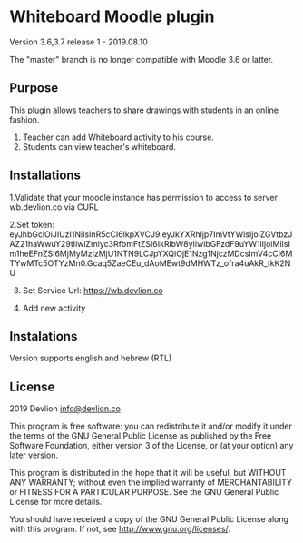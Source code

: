 # Whiteboard Moodle plugin #

Version 3.6,3.7 release 1 - 2019.08.10

The "master" branch is no longer compatible with Moodle 3.6 or latter.

Purpose
-------

This plugin allows teachers to share drawings with students in an online fashion.
1. Teacher can add Whiteboard activity to his course.
2. Students can view teacher's whiteboard.


Installations
-------
1.Validate that your moodle instance has permission to access to server wb.devlion.co via CURL

2.Set token:
eyJhbGciOiJIUzI1NiIsInR5cCI6IkpXVCJ9.eyJkYXRhIjp7ImVtYWlsIjoiZGVtbzJAZ21haWwuY29tIiwiZmlyc3RfbmFtZSI6IkRlbW8yIiwibGFzdF9uYW1lIjoiMiIsIm1heEFnZSI6MjMyMzIzMjU1NTN9LCJpYXQiOjE1Nzg1NjczMDcsImV4cCI6MTYwMTc5OTYzMn0.Gcaq5ZaeCEu_dAoMEwt9dMHWTz_ofra4uAkR_tkK2NU

3. Set Service Url:
https://wb.devlion.co

4. Add new activity 

Instalations
-------

Version supports english and hebrew (RTL)

## License ##

2019 Devlion <info@devlion.co>

This program is free software: you can redistribute it and/or modify it under
the terms of the GNU General Public License as published by the Free Software
Foundation, either version 3 of the License, or (at your option) any later
version.

This program is distributed in the hope that it will be useful, but WITHOUT ANY
WARRANTY; without even the implied warranty of MERCHANTABILITY or FITNESS FOR A
PARTICULAR PURPOSE.  See the GNU General Public License for more details.

You should have received a copy of the GNU General Public License along with
this program.  If not, see <http://www.gnu.org/licenses/>.
